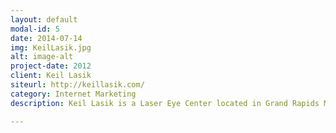 ```yaml
---
layout: default
modal-id: 5
date: 2014-07-14
img: KeilLasik.jpg
alt: image-alt
project-date: 2012
client: Keil Lasik
siteurl: http://keillasik.com/
category: Internet Marketing
description: Keil Lasik is a Laser Eye Center located in Grand Rapids Michigan. I marketed the Keil Lasik Vision Center by writing articles and through an extensive search engine optimization campaign.

---
```


